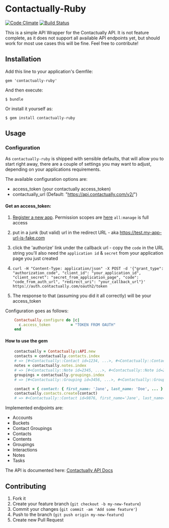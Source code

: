 # Contactually-Ruby

[![Code Climate](https://codeclimate.com/github/revaluate/contactually-ruby/badges/gpa.svg)](https://codeclimate.com/github/revaluate/contactually-ruby)
[![Build
Status](https://travis-ci.org/revaluate/contactually-ruby.svg?branch=master)](https://travis-ci.org/revaluate/contactually-ruby)

This is a simple API Wrapper for the Contactually API. It is not feature complete, as it does not support all available API endpoints yet, but should work for most use cases this will be fine. Feel free to contribute!

## Installation

Add this line to your application's Gemfile:

    gem 'contactually-ruby'

And then execute:

    $ bundle

Or install it yourself as:

    $ gem install contactually-ruby

## Usage

### Configuration

As `contactually-ruby` is shipped with sensible defaults, that will allow you
to start right away, there are a couple of settings you may want to adjust,
depending on your applications requirements.

The available configuration options are:

* access_token (your contactually access_token)
* contactually_url (Default: "https://api.contactually.com/v2/")

#### Get an access_token:
1. [Register a new app](https://www.contactually.com/developer/applications).
Permission scopes are [here](https://developers.contactually.com/docs/auth/#oauth2-authorize)
`all:manage` is full access

2. put in a junk (but valid) url in the redirect URL - aka https://test.my-app-url-is-fake.com
3. click the 'authorize' link under the callback url - copy the `code` in the URL string
you'll also need the `application id` & `secret` from your application page you just created

4. `curl -H "Content-Type: application/json" -X POST -d '{"grant_type": "authorization_code", "client_id": "your_application_id", "client_secret": "secret_from_application_page", "code": "code_from_auth_url", "redirect_uri": "your_callback_url"}' https://auth.contactually.com/oauth2/token`

5. The response to that (assuming you did it all correctly) will be your access_token



Configuration goes as follows:

```ruby
    Contactually.configure do |c|
      c.access_token         = "TOKEN FROM OAUTH"
    end
```

#### How to use the gem

```ruby
    contactually = Contactually::API.new
    contacts = contactually.contacts.index
    # => [#<Contactually::Contact id=1234, ...>, #<Contactually::Contact id=1235, ...>, ...]
    notes = contactually.notes.index
    # => [#<Contactually::Note id=2345, ...>, #<Contactually::Note id=2346, ...>, ...]
    groupings = contactually.groupings.index
    # => [#<Contactually::Grouping id=3456, ...>, #<Contactually::Grouping id=3457, ...>, ...]

    contact = { contact: { first_name: 'Jane', last_name: 'Doe', ... } }
    contactually.contacts.create(contact)
    # => #<Contactually::Contact id=9876, first_name='Jane', last_name='Doe', ...>
```

Implemented endpoints are:

* Accounts
* Buckets
* Contact Groupings
* Contacts
* Contents
* Groupings
* Interactions
* Notes
* Tasks

The API is documented here: [Contactually API Docs](http://developers.contactually.com/docs/)

## Contributing

1. Fork it
2. Create your feature branch (`git checkout -b my-new-feature`)
3. Commit your changes (`git commit -am 'Add some feature'`)
4. Push to the branch (`git push origin my-new-feature`)
5. Create new Pull Request
